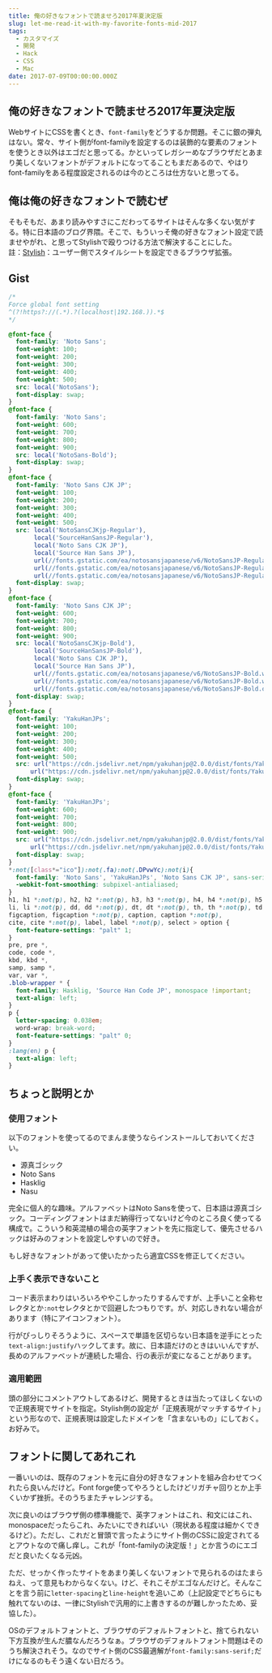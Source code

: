 ```yaml
---
title: 俺の好きなフォントで読ませろ2017年夏決定版
slug: let-me-read-it-with-my-favorite-fonts-mid-2017
tags:
  - カスタマイズ
  - 開発
  - Hack
  - CSS
  - Mac
date: 2017-07-09T00:00:00.000Z
---
```

俺の好きなフォントで読ませろ2017年夏決定版
------------------------------------------------------------

WebサイトにCSSを書くとき、`font-family`をどうするか問題。そこに銀の弾丸はない。常々、サイト側がfont-familyを設定するのは装飾的な要素のフォントを使うとき以外はエゴだと思ってる。かといってレガシーめなブラウザだとあまり美しくないフォントがデフォルトになってることもまだあるので、やはりfont-familyをある程度設定されるのは今のところは仕方ないと思ってる。

俺は俺の好きなフォントで読むぜ
------------------------------------------------------------
そもそもだ、あまり読みやすさにこだわってるサイトはそんな多くない気がする。特に日本語のブログ界隈。そこで、もういっそ俺の好きなフォント設定で読ませやがれ、と思ってStylishで殴りつける方法で解決することにした。  
註：[Stylish](https://chrome.google.com/webstore/detail/stylish-custom-themes-for/fjnbnpbmkenffdnngjfgmeleoegfcffe?hl=ja)：ユーザー側でスタイルシートを設定できるブラウザ拡張。

Gist
------------------------------------------------------------
```css
/*
Force global font setting
^(?!https?://(.*).?(localhost|192.168.)).*$
*/

@font-face {
  font-family: 'Noto Sans';
  font-weight: 100;
  font-weight: 200;
  font-weight: 300;
  font-weight: 400;
  font-weight: 500;
  src: local('NotoSans');
  font-display: swap;
}
@font-face {
  font-family: 'Noto Sans';
  font-weight: 600;
  font-weight: 700;
  font-weight: 800;
  font-weight: 900;
  src: local('NotoSans-Bold');
  font-display: swap;
}
@font-face {
  font-family: 'Noto Sans CJK JP';
  font-weight: 100;
  font-weight: 200;
  font-weight: 300;
  font-weight: 400;
  font-weight: 500;
  src: local('NotoSansCJKjp-Regular'),
       local('SourceHanSansJP-Regular'),
       local('Noto Sans CJK JP'),
       local('Source Han Sans JP'),
       url(//fonts.gstatic.com/ea/notosansjapanese/v6/NotoSansJP-Regular.woff2) format('woff2'),
       url(//fonts.gstatic.com/ea/notosansjapanese/v6/NotoSansJP-Regular.woff) format('woff'),
       url(//fonts.gstatic.com/ea/notosansjapanese/v6/NotoSansJP-Regular.otf) format('opentype');
  font-display: swap;
}
@font-face {
  font-family: 'Noto Sans CJK JP';
  font-weight: 600;
  font-weight: 700;
  font-weight: 800;
  font-weight: 900;
  src: local('NotoSansCJKjp-Bold'),
       local('SourceHanSansJP-Bold'),
       local('Noto Sans CJK JP'),
       local('Source Han Sans JP'),
       url(//fonts.gstatic.com/ea/notosansjapanese/v6/NotoSansJP-Bold.woff2) format('woff2'),
       url(//fonts.gstatic.com/ea/notosansjapanese/v6/NotoSansJP-Bold.woff) format('woff'),
       url(//fonts.gstatic.com/ea/notosansjapanese/v6/NotoSansJP-Bold.otf) format('opentype');
  font-display: swap;
}
@font-face {
  font-family: 'YakuHanJPs';
  font-weight: 100;
  font-weight: 200;
  font-weight: 300;
  font-weight: 400;
  font-weight: 500;
  src: url("https://cdn.jsdelivr.net/npm/yakuhanjp@2.0.0/dist/fonts/YakuHanJPs/YakuHanJPs-Regular.woff2") format("woff2"),
      url("https://cdn.jsdelivr.net/npm/yakuhanjp@2.0.0/dist/fonts/YakuHanJPs/YakuHanJPs-Regular.woff") format("woff");
  font-display: swap;
}
@font-face {
  font-family: 'YakuHanJPs';
  font-weight: 600;
  font-weight: 700;
  font-weight: 800;
  font-weight: 900;
  src: url("https://cdn.jsdelivr.net/npm/yakuhanjp@2.0.0/dist/fonts/YakuHanJPs/YakuHanJPs-Bold.woff2") format("woff2"),
      url("https://cdn.jsdelivr.net/npm/yakuhanjp@2.0.0/dist/fonts/YakuHanJPs/YakuHanJPs-Bold.woff") format("woff");
  font-display: swap;
}
*:not([class*="ico"]):not(.fa):not(.DPvwYc):not(i){
  font-family: 'Noto Sans', 'YakuHanJPs', 'Noto Sans CJK JP', sans-serif;
  -webkit-font-smoothing: subpixel-antialiased;
}
h1, h1 *:not(p), h2, h2 *:not(p), h3, h3 *:not(p), h4, h4 *:not(p), h5, h5 *:not(p),
li, li *:not(p), dd, dd *:not(p), dt, dt *:not(p), th, th *:not(p), td, td *:not(p),
figcaption, figcaption *:not(p), caption, caption *:not(p),
cite, cite *:not(p), label, label *:not(p), select > option {
  font-feature-settings: "palt" 1;
}
pre, pre *,
code, code *,
kbd, kbd *,
samp, samp *,
var, var *,
.blob-wrapper * {
  font-family: Hasklig, 'Source Han Code JP', monospace !important;
  text-align: left;
}
p {
  letter-spacing: 0.038em;
  word-wrap: break-word;
  font-feature-settings: "palt" 0;
}
:lang(en) p {
  text-align: left;
}
```

ちょっと説明とか
------------------------------------------------------------
### 使用フォント
以下のフォントを使ってるのでまんま使うならインストールしておいてください。

+ 源真ゴシック
+ Noto Sans
+ Hasklig
+ Nasu

完全に個人的な趣味。アルファベットはNoto Sansを使って、日本語は源真ゴシック。コーディングフォントはまだ納得行ってないけど今のところ良く使ってる構成で。こういう和英混植の場合の英字フォントを先に指定して、優先させるハックは好みのフォントを設定しやすいので好き。

もし好きなフォントがあって使いたかったら適宜CSSを修正してください。

### 上手く表示できないこと
コード表示まわりはいろいろややこしかったりするんですが、上手いこと全称セレクタとか`:not`セレクタとかで回避したつもりです。が、対応しきれない場合があります（特にアイコンフォント）。

行がぴっしりそろうように、スペースで単語を区切らない日本語を逆手にとった`text-align:justify`ハックしてます。故に、日本語だけのときはいいんですが、長めのアルファベットが連続した場合、行の表示が変になることがあります。

### 適用範囲
頭の部分にコメントアウトしてあるけど、開発するときは当たってほしくないので正規表現でサイトを指定。Stylish側の設定が「正規表現がマッチするサイト」という形なので、正規表現は設定したドメインを「含まないもの」にしておく。お好みで。

フォントに関してあれこれ
------------------------------------------------------------
一番いいのは、既存のフォントを元に自分の好きなフォントを組み合わせてつくれたら良いんだけど。Font forge使ってやろうとしたけどリガチャ回りとか上手くいかず挫折。そのうちまたチャレンジする。

次に良いのはブラウザ側の標準機能で、英字フォントはこれ、和文にはこれ、monospaceだったらこれ、みたいにできればいい（現状ある程度は細かくできるけど）。ただし、これだと冒頭で言ったようにサイト側のCSSに設定されてるとアウトなので痛し痒し。これが「font-familyの決定版！」とか言うのにエゴだと良いたくなる元凶。

ただ、せっかく作ったサイトをあまり美しくないフォントで見られるのはたまらねえ、って意見もわからなくない。けど、それこそがエゴなんだけど。そんなことを言う前に`letter-spacing`と`line-height`を追いこめ（上記設定でどちらにも触れてないのは、一律にStylishで汎用的に上書きするのが難しかったため、妥協した）。

OSのデフォルトフォントと、ブラウザのデフォルトフォントと、捨てられない下方互換が生んだ膿なんだろうなぁ。ブラウザのデフォルトフォント問題はそのうち解決されそう。なのでサイト側のCSS最適解が`font-family:sans-serif;`だけになるのもそう遠くない日だろう。
